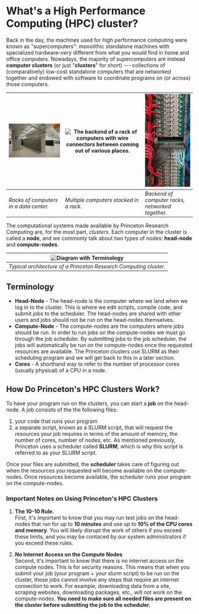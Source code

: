 # What's a High Performance Computing (HPC) cluster?

Back in the day, the machines used for high performance computing were known as "supercomputers": monolithic standalone machines
with specialized hardware–very different from what you would find in
home and office computers. Nowadays, the majority of supercomputers
are instead **computer clusters** (or just "**clusters**" for short) ---
collections of (comparatively) low-cost standalone computers that are
networked together and endowed with software to coordinate programs on
(or across) those computers.

| <img src="images/hpcrc_openhouse_20111129_fac_2475.jpg" alt="Racks of computers that make up a supercomputer." width="400"/>| <img src="images/hpcrc_nodes.JPG" alt="The backend of a rack of computers with wire connectors between coming out of various places." width="400"/> | <img src="images/connections_byKevinAbbey_20210519_a.jpg" alt="The backend of a rack of computers with wire connectors between coming out of various places." height="250"/>|
|----|----|----|
| *Racks of computers in a data center.* | *Multiple computers stacked in a rack.* | *Backend of computer racks, networked together.*|

<!---

<figure>
  <img src="https://upload.wikimedia.org/wikipedia/commons/2/29/Virginia_tech_xserve_cluster.jpg" alt="Racks of computers that make up a supercomputer." width="300"/>
  <figcaption>Racks of computers in a data center.</figcaption>
</figure>

<br/>

<figure>
  <img src="connections_byKevinAbbey_20210519_a.jpg" alt="The backend of a rack of computers with wire connectors between coming out of various places." width="300"/>
  <figcaption>Backend of computer racks.</figcaption>
</figure>

--->

The computational systems made available by Princeton Research
Computing are, for the most part, *clusters*.  Each computer in the
cluster is called a **node**, and we commonly talk about two types of nodes: **head-node** and **compute-nodes**.

|![Diagram with Terminology](images/beowulf.png)|
|:--:|
|*Typical architecture of a Princeton Research Computing cluster.*|

## Terminology

* **Head-Node** - The head-node is the computer where we land when we log in to the cluster. This is where we edit scripts, compile code, and submit jobs to the scheduler. The head-nodes are shared with other users and jobs should not be run on the head-nodes themselves.
* **Compute-Node** - The compute-nodes are the computers where jobs should be run. In order to run jobs on the compute-nodes we must go through the job scheduler. By submitting jobs to the job scheduler, the jobs will automatically be run on the compute-nodes once the requested resources are available. The Princeton clusters use SLURM as their scheduling program and we will get back to this in a later section.
* **Cores** - A shorthand way to refer to the number of processor cores (usually physical) of a CPU in a node.

## How Do Princeton's HPC Clusters Work?

To have your program run on the clusters, you can start a **job** on the head-node. A job consists of the the following files:
1. your code that runs your program
2. a separate script, known as a SLURM script, that will request the resources your job requires in terms of the amount of memory, the number of cores, number of nodes, etc. As mentioned previously, Princeton uses a scheduler called **SLURM**, which is why this script is referred to as your SLURM script.

Once your files are submitted, the **scheduler** takes care of figuring out when the resources you requested will become available on the compute-nodes. Once resources become available, the scheduler runs your program on the compute-nodes.

### Important Notes on Using Princeton's HPC Clusters

1. **The 10-10 Rule.**  
First, it's important to know that you may run test jobs on the head-nodes that run for up to **10 minutes** and use up to **10% of the CPU cores and memory**. You will likely disrupt the work of others if you exceed these limits, and you may be contaced by our system administrators if you exceed these rules.

2. **No Internet Access on the Compute Nodes**  
Second, it's important to know that there is no internet access on the compute nodes. This is for security reasons. This means that when you submit your job (your program + your slurm script) to be run on the cluster, those jobs cannot involve any steps that require an internet connection to work. For example, downloading data from a site, scraping websites, downloading packages, etc., will not work on the compute-nodes. **You need to make sure all needed files are present on the cluster before submitting the job to the scheduler.**
